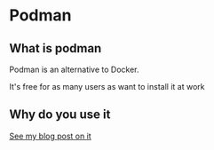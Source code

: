 # Podman

## What is podman

Podman is an alternative to Docker.

It's free for as many users as want to install it at work

## Why do you use it

[See my blog post on it](https://breadnet.co.uk/docker-its-over-moving-to-podman/?mtm_campaign=documentation&mtm_kwd=podman)
